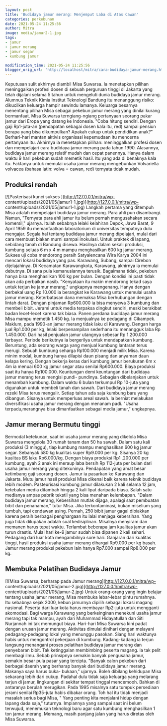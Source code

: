 ```yaml
---
layout: post
title: 'Budidaya jamur merang: Menjemput Laba di Atas Cawan'
categories: perkebunan
date: 2021-05-24 11:25:56
author: Mitra
image: media/jamur2-1.jpg
tags:
- jamur
- jamur merang
- jamur segar
- kumbung jamur

modification_time: 2021-05-24 11:25:56
blogger_orig_url: "http://localhost/mitra/cara-budidaya-jamur-merang.html"
---
```


Keputusan sulit akhirnya diambil Misa Suwarsa. Ia menetapkan pilihan
meninggalkan profesi dosen di sebuah perguruan tinggi di Jakarta yang telah
dijalani selama 5 tahun untuk mengeluti dunia budidaya jamur merang. Alumnus
Teknik Kimia Institut Teknologi Bandung itu menanggung risiko: dikucilkan
keluarga hampir sewindu lamanya. Keluarga besarnya menentang pilihan Misa
sebagai pekebun jamur merang yang dinilai kurang bermanfaat. Misa Suwarsa
terngiang-ngiang pertanyaan seorang pakar jamur dari Eropa yang datang ke
Indonesia. "Coba hitung sendiri. Dengan gaji Rp1-juta-an (pendapatan sebagai
dosen kala itu, red) sampai pensiun berapa yang bisa dikumpulkan? Apakah cukup
untuk pendidikan anak?" Berhari-hari mantan aktivis organisasi kepemudaan itu
mencerna pertanyaan itu. Akhirnya ia menetapkan pilihan: meninggalkan profesi
dosen dan mempelajari cara budidaya jamur merang pada tahun 1990. Alasannya,
budidaya jamur merang relatif mudah dan cepat panennya. Hanya dalam waktu 9
hari pekebun sudah memetik hasil. Itu yang ada di benaknya kala itu. Faktanya
untuk memulai usaha jamur merang mengebunkan Volvariella volvacea (bahasa
latin: volva = cawan, red) ternyata tidak mudah.

## Produksi rendah

[![Pasterisasi kunci sukses ](http://127.0.0.1/mitra/wp-
content/uploads/2021/05/jamur1-1.jpg)](http://127.0.0.1/mitra/wp-
content/uploads/2021/05/jamur1-1.jpg) Langkah pertama yang ditempuh Misa
adalah mempelajari budidaya jamur merang. Para ahli pun disambangi. Namun,
"Ternyata para ahli jamur itu belum pernah mengusahakan secara komersil,"
ujarnya. Itulah sebabnya lelaki kelahiran Depok, Jawa Barat, 9 April 1959 itu
memanfaatkan laboratorium di universitas tempatnya dulu mengajar. Segala hal
tentang budidaya jamur merang dipelajari, mulai dari cara membuat biakan murni
sampai inokulasi. Untuk praktek di lapang, sebidang tanah di Bandung disewa.
Hasilnya dalam sekali produksi, kumbung seluas 6 m x 4 m mampu menghasilkan
600 kg jamur merang. Sukses uji coba mendorong peraih Satyalencana Wira Karya
2004 ini mencari lokasi budidaya yang pas. Karawang, Subang, sampai Cirebon
dijelajahinya. Di Kecamatan Karawangkota, Karawang, akhirnya ia memulai
debutnya. Di sana pula kemanusiannya terusik. Bagaimana tidak, pekebun hanya
bisa menghasilkan 100 kg per bulan. Dengan kondisi ini pasti tidak akan ada
perbaikan nasib. "Kenyataan itu makin mendorong tekad saya untuk terjun ke
jamur merang," ungkapnya mengenang. Hanya dengan berbekal uang Rp 10.000 ia
berangkat ke Karawang untuk memulai usaha jamur merang. Keterbatasan dana
memaksa Misa berhubungan dengan lintah darat. Dengan pinjaman Rp600.000 ia
bisa menyewa 3 kumbung dan membeli bibit. Jerami untuk media terpaksa dingkut
sendiri, meski berakibat badan lecet-lecet karena tak biasa. Panen perdana
budidaya jamur merang Misa mampu memetik 1.450 kg. Ia menjualnya ke pedagang
di Cikampek. Maklum, pada 1990-an jamur merang tidak laku di Karawang. Dengan
harga jual Rp1.000 per kg, lelaki berpenampilan sederhana itu menangguk laba
Rp 1.450.000. Dari hasil penjualan jamur utangnya sebesar Rp 1.200.000
terbayar. Periode berikutnya ia bergerilya untuk mendapatkan kumbung.
Beruntung, ada seorang warga yang menjual kumbung lantaran terus merugi.
Sebuah kumbung seharga Rp100.000 menjadi milik Misa. Karena minim modal,
kumbung hanya dilapisi daun pisang dan anyaman daun kelapa kering. Dengan
bekerja keras dari kumbung jamur berukuran 6m x 4m ia menuai 600 kg jamur
segar atau senilai Rp600.000. Biaya produksi saat itu hanya Rp100.000.
Keuntungan demi keuntungan dari budidaya jamur merang terus mengisi pundi-
pundinya. Sebagian dibelanjakan untuk menambah kumbung. Dalam waktu 6 bulan
terkumpul Rp 10-juta yang digunakan untuk membeli tanah dan sawah. Dari
budidaya jamur merang rezeki Misa terus mengalir. Setiap tahun ada saja
kumbung baru yang dibangun. Sisanya untuk memperluas areal sawah. Ia berniat
melakukan diversifikasi usaha jamur merang dengan menanam padi. "Usaha
terpadu,merangnya bisa dimanfaatkan sebagai media jamur," ungkapnya.

## Jamur merang Bermutu tinggi

Bermodal ketekunan, saat ini usaha jamur merang yang dikelola Misa Suwarsa
mengelola 30 rumah tanam dan 50 ha sawah. Dalam satu kali produksi (3 minggu),
tiap kumbung mampu menghasilkan 600 kg jamur segar. Sebanyak 580 kg kualitas
super Rp9.000 per kg. Sisanya 20 kg kualitas BS laku Rp6.000/kg. Dengan biaya
produksi Rp1 .200.000 per kumbung, ayah 2 anak ini meraup laba bersih Rp
112-juta per bulan dari usaha jamur merang yang ditekuninya. Pendapatan yang
amat besar ketimbang gaji seorang dosen. Jamur ia pasarkan ke Karawang dan
Jakarta. Mutu jamur hasil produksi Misa dikenal baik karena teknik budidaya
lebih modem. Pasteurisasi kumbung jamur dilakukan 2 kali selama 12 jam,
ketebalan media ditambah hingga 2 kali lipat daripada biasa. Salah satu
medianya ampas pabrik tekstil yang bisa menahan kelembapan. "Dalam budidaya
jamur merang, Kebersihan mutlak dijaga, apalagi saat pembuatan bibit dan
penanaman," tutur Misa. Jika terkontaminasi, bukan miselium yang tumbuh, tapi
cendawan asing. Pernah, 250 bibit jamur gagal dibiakkan karena peraih berbagai
penghargaan itu lalai menjaga kebersihan. Yang juga tidak dilupakan adalah
soal kedisiplinan. Misalnya menyiram dan memanen harus tepat waktu. Terlambat
beberapa jam kualitas jamur akan turun drastis. Mulai hari ke-9 jamur sudah
bisa dipanen 2 kali sehari. Pedagang dari luar kota mengambilnya sore hari.
Ganjaran dari kualitas tinggi, hasil produksi usaha jamur merang dihargai
Rp9.000 per kg basah. Jamur merang produksi pekebun lain hanya Rp7.000 sampai
Rp8.000 per kg.

## Membuka Pelatihan Budidaya Jamur

[![Misa Suwarsa, berharap pada Jamur merang](http://127.0.0.1/mitra/wp-
content/uploads/2021/05/jamur-2.jpg)](http://127.0.0.1/mitra/wp-
content/uploads/2021/05/jamur-2.jpg) Untuk orang-orang yang ingin belajar
tentang usaha jamur merang, Misa membuka lebar-lebar pintu rumahnya. Itu
sebabnya sejak 2000, kebun jamurnya dipilih sebagai lokasi magang nasional.
Peserta dari luar kota harus membayar Rp2-juta untuk mengganti akomodasi. Bagi
warga Karawang yang berkeinginan menekuni usaha jamur merang tapi tak mampu,
ayah dari Muhammad Hidayatullah dan Siti Nurjannah ini tak memungut biaya.
Hari-hari Misa Suwarsa kini padat dengan urusan jamur merang. Aktivitas
dimulai dinihari dengan melayani pedagang-pedagang lokal yang menunggu
pasokan. Siang hari waktunya habis untuk mengontrol pekerjaan di kumbung.
Kadang-kadang ia terjun langsung menangani proses pelatihan budidaya jamur
merang dan penyebaran bibit. Tak ketinggalan membimbing peserta magang. Ia tak
pelit membagi ilmu. Sebab prinsipnya semakin banyak pengusaha jamur, semakin
besar pula pasar yang tercipta. "Banyak calon pekebun dari berbagai daerah
yang berharap banyak dari budidaya jamur merang. Makanya saya harus buka-
bukaan," ujarnya. Boleh dibilang kehidupan Misa sekarang lebih dari cukup.
Padahal dulu tidak saja keluarga yang melarang terjun di jamur, lingkungan di
sekitar tempat tinggal mencemooh. Bahkan di antaranya berulah merugikan. Pada
1995 misalnya satu tumpuk persediaan jerami senilai Rp35-juta habis dibakar
orang. Toh hal itu tidak menjadi masalah serius bagi Misa, " Yang penting kita
menjalani hidup dengan lapang dada saja," tuturnya. Impiannya yang sampai saat
ini belum terwujud, menemukan teknologi baru agar satu kumbung menghasilkan 1
ton jamur merang. Memang, masih panjang jalan yang harus diretas oleh Misa
Suwarsa.


